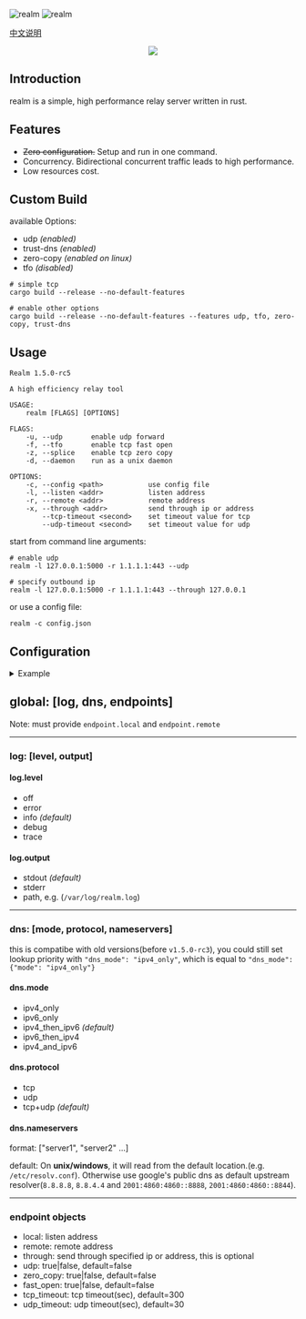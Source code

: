 ![realm](https://github.com/zephyrchien/realm/workflows/ci/badge.svg)
![realm](https://github.com/zephyrchien/realm/workflows/release/badge.svg)

[中文说明](https://zhb.me/realm)

<p align="center"><img src="https://raw.githubusercontent.com/zhboner/realm/master/realm.png"/></p>

## Introduction

realm is a simple, high performance relay server written in rust.

## Features
- ~~Zero configuration.~~ Setup and run in one command.
- Concurrency. Bidirectional concurrent traffic leads to high performance.
- Low resources cost.

## Custom Build
available Options:
- udp *(enabled)*
- trust-dns *(enabled)*
- zero-copy *(enabled on linux)*
- tfo *(disabled)*

```shell
# simple tcp
cargo build --release --no-default-features

# enable other options
cargo build --release --no-default-features --features udp, tfo, zero-copy, trust-dns
```

## Usage
```shell
Realm 1.5.0-rc5

A high efficiency relay tool

USAGE:
    realm [FLAGS] [OPTIONS]

FLAGS:
    -u, --udp       enable udp forward
    -f, --tfo       enable tcp fast open
    -z, --splice    enable tcp zero copy
    -d, --daemon    run as a unix daemon

OPTIONS:
    -c, --config <path>           use config file
    -l, --listen <addr>           listen address
    -r, --remote <addr>           remote address
    -x, --through <addr>          send through ip or address
        --tcp-timeout <second>    set timeout value for tcp
        --udp-timeout <second>    set timeout value for udp
```

start from command line arguments:
```shell
# enable udp
realm -l 127.0.0.1:5000 -r 1.1.1.1:443 --udp

# specify outbound ip
realm -l 127.0.0.1:5000 -r 1.1.1.1:443 --through 127.0.0.1
```

or use a config file:
```shell
realm -c config.json
```

## Configuration

<details>
<summary>Example</summary>
<pre>
<code>{
	"log": {
		"level": "warn",
		"output": "/var/log/realm.log"
	},
	"dns_mode": {
		"mode": "ipv4_only",
		"protocol": "tcp+udp",
		"nameservers": ["8.8.8.8:53", "8.8.4.4:53"]
	},
	"endpoints": [
		{
			"local": "0.0.0.0:5000",
			"remote": "1.1.1.1:443"
		},
		{
			"local": "0.0.0.0:10000",
			"remote": "www.google.com:443",
			"udp": true,
			"fast_open": true,
			"zero_copy": true
		},
		{
			"local": "0.0.0.0:15000",
			"remote": "www.microsoft.com:443",
			"through": "127.0.0.1"
		}
	]
}</code>
</pre>
</details>

## global: [log, dns, endpoints]
Note: must provide `endpoint.local` and `endpoint.remote`

---
### log: [level, output]

#### log.level
- off
- error
- info *(default)*
- debug
- trace

#### log.output
- stdout *(default)*
- stderr
- path, e.g. (`/var/log/realm.log`)

---
### dns: [mode, protocol, nameservers]
this is compatibe with old versions(before `v1.5.0-rc3`), you could still set lookup priority with `"dns_mode": "ipv4_only"`, which is equal to `"dns_mode": {"mode": "ipv4_only"}`

#### dns.mode
- ipv4_only
- ipv6_only
- ipv4_then_ipv6 *(default)*
- ipv6_then_ipv4
- ipv4_and_ipv6

#### dns.protocol
- tcp
- udp
- tcp+udp *(default)*

#### dns.nameservers
format: ["server1", "server2" ...]

default:
On **unix/windows**, it will read from the default location.(e.g. `/etc/resolv.conf`). Otherwise use google's public dns as default upstream resolver(`8.8.8.8`, `8.8.4.4` and `2001:4860:4860::8888`, `2001:4860:4860::8844`).

---
### endpoint objects
- local:       listen address
- remote:      remote address
- through:     send through specified ip or address, this is optional
- udp:         true|false, default=false
- zero_copy:   true|false, default=false
- fast_open:   true|false, default=false
- tcp_timeout: tcp timeout(sec), default=300
- udp_timeout: udp timeout(sec), default=30
